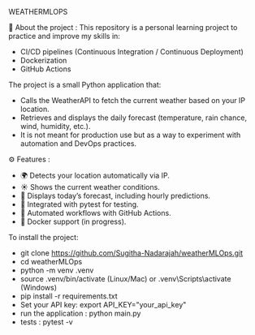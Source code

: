 WEATHERMLOPS 

📌 About the project : 
This repository is a personal learning project to practice and improve my skills in:
- CI/CD pipelines (Continuous Integration / Continuous Deployment)
- Dockerization
- GitHub Actions

The project is a small Python application that:
- Calls the WeatherAPI to fetch the current weather based on your IP location.
- Retrieves and displays the daily forecast (temperature, rain chance, wind, humidity, etc.).
- It is not meant for production use but as a way to experiment with automation and DevOps practices.

⚙️ Features :
- 🌍 Detects your location automatically via IP.
- ☀️ Shows the current weather conditions.
- 📅 Displays today’s forecast, including hourly predictions.
- 🧪 Integrated with pytest for testing.
- 🔄 Automated workflows with GitHub Actions.
- 🐳 Docker support (in progress).

To install the project:
- git clone https://github.com/Sugitha-Nadarajah/weatherMLOps.git
- cd weatherMLOps
- python -m venv .venv
- source .venv/bin/activate (Linux/Mac) or .venv\Scripts\activate (Windows)
- pip install -r requirements.txt
- Set your API key: export API_KEY="your_api_key"
- run the application : python main.py
- tests : pytest -v


